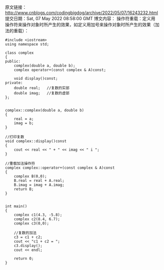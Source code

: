 原文链接：http://www.cnblogs.com/codingbigdog/archive/2022/05/07/16243232.html
提交日期：Sat, 07 May 2022 08:58:00 GMT
博文内容：
操作符重载：定义用操作符来操作对象时所产生的效果，如定义用加号来操作对象时所产生的效果（加法的重载）：
```
#include <iostream>
using namespace std;

class complex
{
public:
	complex(double a, double b);
	complex operator+(const complex & A)const;

	void display()const;
private:
	double real;   //复数的实部
	double imag;   //复数的虚部
};


complex::complex(double a, double b)
{
	real = a;
	imag = b;
}

//打印复数
void complex::display()const
{
	cout << real << " + " << imag << " i ";
}

//重载加法操作符
complex complex::operator+(const complex & A)const
{
	complex B(0,0);
	B.real = real + A.real;
	B.imag = imag + A.imag;
	return B;
}


int main()
{
	complex c1(4.3, -5.8);
	complex c2(8.4, 6.7);
	complex c3(0,0);

	//复数的加法
	c3 = c1 + c2;
	cout << "c1 + c2 = ";
	c3.display();
	cout << endl;

	return 0;
}
```